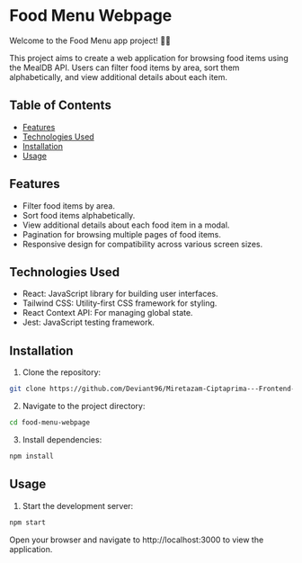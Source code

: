 # Food Menu Webpage

Welcome to the Food Menu app project! 🍔🍕

This project aims to create a web application for browsing food items using the MealDB API. Users can filter food items by area, sort them alphabetically, and view additional details about each item.

## Table of Contents

- [Features](#features)
- [Technologies Used](#technologies-used)
- [Installation](#installation)
- [Usage](#usage)

## Features

- Filter food items by area.
- Sort food items alphabetically.
- View additional details about each food item in a modal.
- Pagination for browsing multiple pages of food items.
- Responsive design for compatibility across various screen sizes.

## Technologies Used

- React: JavaScript library for building user interfaces.
- Tailwind CSS: Utility-first CSS framework for styling.
- React Context API: For managing global state.
- Jest: JavaScript testing framework.

## Installation

1. Clone the repository:

```bash
git clone https://github.com/Deviant96/Miretazam-Ciptaprima---Frontend-Developer.git
```

2. Navigate to the project directory:

```bash
cd food-menu-webpage
```

3. Install dependencies:

```bash
npm install
```

## Usage

1. Start the development server:

```bash
npm start
```
Open your browser and navigate to http://localhost:3000 to view the application.